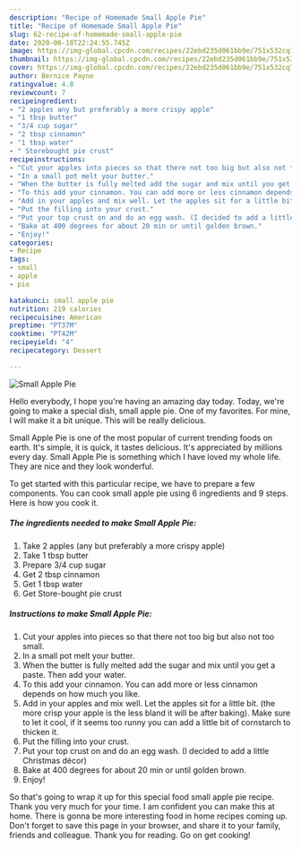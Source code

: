 ```yaml
---
description: "Recipe of Homemade Small Apple Pie"
title: "Recipe of Homemade Small Apple Pie"
slug: 62-recipe-of-homemade-small-apple-pie
date: 2020-06-18T22:24:55.745Z
image: https://img-global.cpcdn.com/recipes/22ebd235d061bb9e/751x532cq70/small-apple-pie-recipe-main-photo.jpg
thumbnail: https://img-global.cpcdn.com/recipes/22ebd235d061bb9e/751x532cq70/small-apple-pie-recipe-main-photo.jpg
cover: https://img-global.cpcdn.com/recipes/22ebd235d061bb9e/751x532cq70/small-apple-pie-recipe-main-photo.jpg
author: Bernice Payne
ratingvalue: 4.8
reviewcount: 7
recipeingredient:
- "2 apples any but preferably a more crispy apple"
- "1 tbsp butter"
- "3/4 cup sugar"
- "2 tbsp cinnamon"
- "1 tbsp water"
- " Storebought pie crust"
recipeinstructions:
- "Cut your apples into pieces so that there not too big but also not too small."
- "In a small pot melt your butter."
- "When the butter is fully melted add the sugar and mix until you get a paste. Then add your water."
- "To this add your cinnamon. You can add more or less cinnamon depends on how much you like."
- "Add in your apples and mix well. Let the apples sit for a little bit. (the more crisp your apple is the less bland it will be after baking). Make sure to let it cool, if it seems too runny you can add a little bit of cornstarch to thicken it."
- "Put the filling into your crust."
- "Put your top crust on and do an egg wash. (I decided to add a little Christmas décor)"
- "Bake at 400 degrees for about 20 min or until golden brown."
- "Enjoy!"
categories:
- Recipe
tags:
- small
- apple
- pie

katakunci: small apple pie 
nutrition: 219 calories
recipecuisine: American
preptime: "PT37M"
cooktime: "PT42M"
recipeyield: "4"
recipecategory: Dessert

---
```



![Small Apple Pie](https://img-global.cpcdn.com/recipes/22ebd235d061bb9e/751x532cq70/small-apple-pie-recipe-main-photo.jpg)

Hello everybody, I hope you're having an amazing day today. Today, we're going to make a special dish, small apple pie. One of my favorites. For mine, I will make it a bit unique. This will be really delicious.

Small Apple Pie is one of the most popular of current trending foods on earth. It's simple, it is quick, it tastes delicious. It's appreciated by millions every day. Small Apple Pie is something which I have loved my whole life. They are nice and they look wonderful.




To get started with this particular recipe, we have to prepare a few components. You can cook small apple pie using 6 ingredients and 9 steps. Here is how you cook it.

##### The ingredients needed to make Small Apple Pie:

1. Take 2 apples (any but preferably a more crispy apple)
1. Take 1 tbsp butter
1. Prepare 3/4 cup sugar
1. Get 2 tbsp cinnamon
1. Get 1 tbsp water
1. Get  Store-bought pie crust




##### Instructions to make Small Apple Pie:

1. Cut your apples into pieces so that there not too big but also not too small.
1. In a small pot melt your butter.
1. When the butter is fully melted add the sugar and mix until you get a paste. Then add your water.
1. To this add your cinnamon. You can add more or less cinnamon depends on how much you like.
1. Add in your apples and mix well. Let the apples sit for a little bit. (the more crisp your apple is the less bland it will be after baking). Make sure to let it cool, if it seems too runny you can add a little bit of cornstarch to thicken it.
1. Put the filling into your crust.
1. Put your top crust on and do an egg wash. (I decided to add a little Christmas décor)
1. Bake at 400 degrees for about 20 min or until golden brown.
1. Enjoy!




So that's going to wrap it up for this special food small apple pie recipe. Thank you very much for your time. I am confident you can make this at home. There is gonna be more interesting food in home recipes coming up. Don't forget to save this page in your browser, and share it to your family, friends and colleague. Thank you for reading. Go on get cooking!
